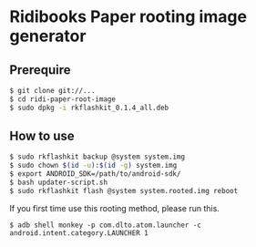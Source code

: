 # Ridibooks Paper rooting image generator

## Prerequire
```bash
$ git clone git://...
$ cd ridi-paper-root-image
$ sudo dpkg -i rkflashkit_0.1.4_all.deb
```

## How to use
```bash
$ sudo rkflashkit backup @system system.img
$ sudo chown $(id -u):$(id -g) system.img
$ export ANDROID_SDK=/path/to/android-sdk/
$ bash updater-script.sh
$ sudo rkflashkit flash @system system.rooted.img reboot
```

If you first time use this rooting method, please run this.

```
$ adb shell monkey -p com.dlto.atom.launcher -c android.intent.category.LAUNCHER 1
```
